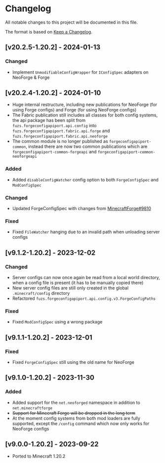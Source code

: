 # Changelog
All notable changes to this project will be documented in this file.

The format is based on [Keep a Changelog].

## [v20.2.5-1.20.2] - 2024-01-13
### Changed
- Implement `UnmodifiableConfigWrapper` for `IConfigSpec` adapters on NeoForge & Forge

## [v20.2.4-1.20.2] - 2024-01-10
- Huge internal restructure, including new publications for NeoForge (for using Forge configs) and Forge (for using NeoForge configs)
- The Fabric publication still includes all classes for both config systems, the api package has been split from `fuzs.forgeconfigapiport.api.config` into `fuzs.forgeconfigapiport.fabric.api.forge` and `fuzs.forgeconfigapiport.fabric.api.neoforge`
- The common module is no longer published as `forgeconfigapiport-common`, instead there are now two common publications which are `forgeconfigapiport-common-forgeapi` and `forgeconfigapiport-common-neoforgeapi`
### Added
- Added `disableConfigWatcher` config option to both `ForgeConfigSpec` and `ModConfigSpec`
### Changed
- Updated ForgeConfigSpec with changes from [MinecraftForge#9810](https://github.com/MinecraftForge/MinecraftForge/pull/9810)
### Fixed
- Fixed `FileWatcher` hanging due to an invalid path when unloading server configs

## [v9.1.2-1.20.2] - 2023-12-02
### Changed
- Server configs can now once again be read from a local world directory, when a config file is present (it has to be manually copied there)
- New server config files are still only created in the global `.minecraft/config` directory
- Refactored `fuzs.forgeconfigapiport.api.config.v3.ForgeConfigPaths`
### Fixed
- Fixed `ModConfigSpec` using a wrong package

## [v9.1.1-1.20.2] - 2023-12-01
### Fixed
- Fixed `ForgeConfigSpec` still using the old name for NeoForge

## [v9.1.0-1.20.2] - 2023-11-30
### Added
- Added support for the `net.neoforged` namespace in addition to `net.minecraftforge`
- ~~Support for Minecraft Forge will be dropped in the long term~~
- At the moment config systems from both mod loaders are fully supported, except the `/config` command which now only works for NeoForge configs

## [v9.0.0-1.20.2] - 2023-09-22
- Ported to Minecraft 1.20.2

[Keep a Changelog]: https://keepachangelog.com/en/1.0.0/
